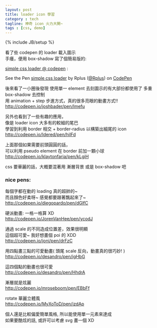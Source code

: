 ```yaml
---
layout: post
title: loader icon 學習
category : tech
tagline: 神奇 icon 火力大開~
tags : [css, demo]
---
```

{% include JB/setup %}

看了些 codepen 的 loader 載入圖示  
手癢，便用 box-shadow 寫了個簡易版的: 

[simple css loader @ codepen](http://codepen.io/Rplus/pen/wigKC) :

<p data-height="268" data-theme-id="0" data-slug-hash="wigKC" data-user="Rplus" data-default-tab="result" class='codepen'>See the Pen <a href='http://codepen.io/Rplus/pen/wigKC'>simple css loader</a> by Rplus (<a href='http://codepen.io/Rplus'>@Rplus</a>) on <a href='http://codepen.io'>CodePen</a></p>
<script async="" src="http://codepen.io/assets/embed/ei.js"> </script>

後來看了一小圈後發現
使用單一 element 去刻圖示的有大部份都使用了 多重box-shadow 去控制  
用 animation + step 步進方式，真的很多亮眼的動畫方式!!  
<http://codepen.io/joshbader/pen/lmefu>

另外也看到了一些有趣的應用，  
像是 loader icon 大多有的較細的尾巴  
學習到利用 border 相交 + border-radius 以構築出細尾的 icon  
<http://codepen.io/Idered/pen/hilFd>

上面那個如果需要前頭圓圓的話，  
可以利用 pseudo element 在 border 前加一顆小球  
<http://codepen.io/klaytonfaria/pen/kLgiH>

css 要華麗的話，大概要混著用 漸層背景 或是 box-shadow 吧

### nice pens:
每個字都在動的 loading 真的超帥的~  
而且顏色好柔呀~ 感覺都要跟著飄起來了~  
<http://codepen.io/diegopardo/pen/dGlfC>

硬派動畫: 一格一格算 XD  
<http://codepen.io/JorenVanHee/pen/ycodJ>

通過 scale 的不同造成位置差，效果很明顯  
這個超可愛~ 我好想畫個 poi 的 XDD  
<http://codepen.io/joni/pen/drFzC>

用四點畫三點的可愛動畫( 頭尾 scale 反向，動畫真的很巧妙! )  
<http://codepen.io/desandro/pen/igHbG>

這四個點的動畫也很可愛  
<http://codepen.io/desandro/pen/HhdrA>

漸層就是炫麗  
<http://codepen.io/mroseboom/pen/EBbFf>

rotate 華麗立體風  
<http://codepen.io/MyXoToD/pen/izdAp>

個人還是比較偏愛簡單風格, 所以能使用單一元素來達成  
如果要酷炫的話, 或許可以考慮 svg 畫一個 XD